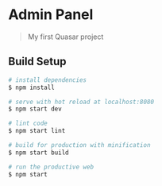 # Admin Panel

> My first Quasar project

## Build Setup

``` bash
# install dependencies
$ npm install

# serve with hot reload at localhost:8080
$ npm start dev

# lint code
$ npm start lint

# build for production with minification
$ npm start build

# run the productive web
$ npm start
```

